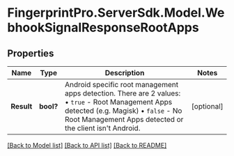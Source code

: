 # FingerprintPro.ServerSdk.Model.WebhookSignalResponseRootApps
## Properties

Name | Type | Description | Notes
------------ | ------------- | ------------- | -------------
**Result** | **bool?** | Android specific root management apps detection. There are 2 values: • `true` - Root Management Apps detected (e.g. Magisk) • `false` - No Root Management Apps detected or the client isn't Android.  | [optional] 

[[Back to Model list]](../README.md#documentation-for-models) [[Back to API list]](../README.md#documentation-for-api-endpoints) [[Back to README]](../README.md)

